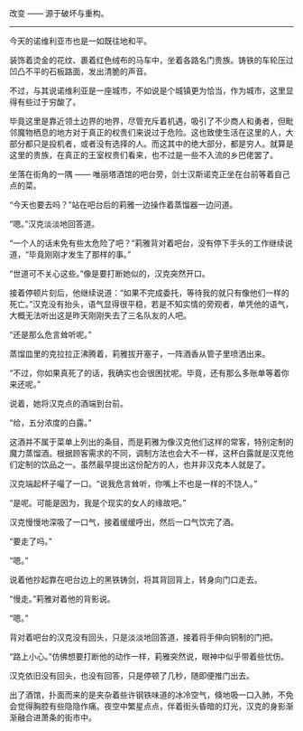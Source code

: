 改变 —— 源于破坏与重构。

---

今天的诺维利亚市也是一如既往地和平。

装饰着烫金的花纹、裹着红色绒布的马车中，坐着各路名门贵族。铸铁的车轮压过凹凸不平的石板路面，发出清脆的声音。

不过，与其说诺维利亚是一座城市，不如说是个城镇更为恰当，作为城市，这里显得有些过于穷酸了。

毕竟这里是靠近领土边界的地界，尽管充斥着机遇，吸引了不少商人和勇者，但毗邻魔物栖息的地方对于真正的权贵们来说过于危险。这也致使生活在这里的人，大部分都只是投机者，或者没有选择的人。而这其中的绝大部分，都是穷人。就算是这里的贵族，在真正的王室权贵们看来，也不过是一些不入流的乡巴佬罢了。

坐落在街角的一隅 —— 唯丽塔酒馆的吧台旁，剑士汉斯诺克正坐在台前等着自己点的菜。

“今天也要去吗？”站在吧台后的莉雅一边操作着蒸馏器一边问道。

“嗯。”汉克淡淡地回答道。

“一个人的话未免有些太危险了吧？”莉雅背对着吧台，没有停下手头的工作继续说道，“毕竟刚刚才发生了那样的事。”

“世道可不关心这些。”像是要打断她似的，汉克突然开口。

接着停顿片刻后，他继续说道：“如果不完成委托，等待我的就只有像他们一样的死亡。”汉克没有抬头，语气显得很平稳，若是不知实情的旁观者，单凭他的语气，大概无法听出这是昨天刚刚失去了三名队友的人吧。

“还是那么危言耸听呢。”

蒸馏皿里的克拉拉正沸腾着，莉雅拔开塞子，一阵酒香从管子里喷洒出来。

“不过，你如果真死了的话，我确实也会很困扰呢。毕竟，还有那么多账单等着你来还呢。”

说着，她将汉克点的酒端到台前。

“给，五分浓度的白露。”

这酒并不属于菜单上列出的条目，而是莉雅为像汉克他们这样的常客，特别定制的魔力蒸馏酒。根据顾客需求的不同，调制方法也会大不一样，这杯白露就是汉克他们定制的饮品之一。虽然最早提出这份配方的人，也并非汉克本人就是了。

汉克端起杯子嘬了一口。“说我危言耸听，你嘴上不也是一样的不饶人。”

“是呢。可能是因为，我是个现实的女人的缘故吧。”

汉克慢慢地深吸了一口气，接着缓缓呼出，然后一口气饮完了酒。

“要走了吗。”

“嗯。”

说着他抄起靠在吧台边上的黑铁铸剑，将其背回背上，转身向门口走去。

“慢走。”莉雅对着他的背影说。

“嗯。”

背对着吧台的汉克没有回头，只是淡淡地回答道，接着将手伸向铜制的门把。

“路上小心。”仿佛想要打断他的动作一样，莉雅突然说，眼神中似乎带着些忧伤。

汉克依旧没有回头，也没有回答，只是停顿了几秒，随即便推门出去。

出了酒馆，扑面而来的是夹杂着些许钢铁味道的冰冷空气，倏地吸一口入肺，不免会觉得胸腔有些隐隐作痛。夜空中繁星点点，伴着街头昏暗的灯光，汉克的身影渐渐融合进萧条的街市中。

